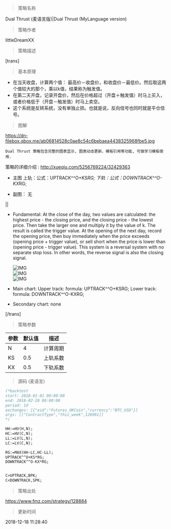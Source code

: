 
> 策略名称

Dual Thrust (麦语言版)|Dual Thrust (MyLanguage version)

> 策略作者

littleDreamXX

> 策略描述

[trans]
> 基本原理

- 在当天收盘，计算两个值： 最高价－收盘价，和收盘价－最低价。然后取这两个值较大的那个，乘以k值，结果称为触发值。
- 在第二天开盘，记录开盘价，然后在价格超过（开盘＋触发值）时马上买入，或者价格低于（开盘－触发值）时马上卖空。
- 这个系统是反转系统，没有单独止损。也就是说，反向信号也同时就是平仓信号。

> 图解

 https://dn-filebox.qbox.me/ab06814528c0ae8c54c6bebaea4438325968fbe5.jpg 

`Dual Thrust 策略包含完整的图表显示, 图表动态更新，模板引用等功能, 可做学习模板使用.`

策略的详细介绍 : http://xueqiu.com/5256769224/32429363


- 主图
  上轨：公式：UPTRACK^^O+KS*RG;
  下轨：公式：DOWNTRACK^^O-KX*RG;

- 副图：
  无

||

- Fundamental:
  At the close of the day, two values are calculated: the highest price - the closing price, and the closing price - the lowest price. Then take the larger one and multiply it by the value   of k. The result is called the trigger value.
  At the opening of the next day, record the opening price, then buy immediately when the price exceeds (opening price + trigger value), or sell short when the price is lower than (opening price - trigger value).
  This system is a reversal system with no separate stop loss. In other words, the reverse signal is also the closing signal.

  ![IMG](https://www.fmz.com/upload/asset/d2d373289db613f356811d9314775b83.jpg)  
  ![IMG](https://www.fmz.com/upload/asset/c6c5a6c53fa4f0c9c5971df9349e1dca.png)  
  ![IMG](https://www.fmz.com/upload/asset/65fd01ff1e7b844006ba18ad0ea3dedf.png) 

- Main chart:
  Upper track: formula: UPTRACK^^O+KSRG;
  Lower track: formula: DOWNTRACK^^O-KXRG;

- Secondary chart:
  none

[/trans]

> 策略参数



|参数|默认值|描述|
|----|----|----|
|N|4|计算周期|Period: calculate period|
|KS|0.5|上轨系数|upper track coefficient|
|KX|0.5|下轨系数|lower track coefficient|


> 源码 (麦语言)

``` pascal
(*backtest
start: 2018-01-01 00:00:00
end: 2018-02-28 00:00:00
period: 1d
exchanges: [{"eid":"Futures_OKCoin","currency":"BTC_USD"}]
args: [["ContractType","this_week",126961]]
*)

HH:=HV(H,N);
HC:=HV(C,N);
LL:=LV(L,N);
LC:=LV(C,N);

RG:=MAX(HH-LC,HC-LL);
UPTRACK^^O+KS*RG;
DOWNTRACK^^O-KX*RG;


C>UPTRACK,BPK;
C<DOWNTRACK,SPK;

```

> 策略出处

https://www.fmz.com/strategy/128884

> 更新时间

2018-12-18 11:28:40
